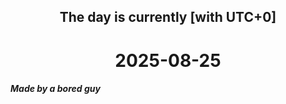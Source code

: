 <h2 align=center>The day is currently [with UTC+0]</h2>
<h1 align=center><!--TIME BEGIN-->2025-08-25<!--TIME END--></h1>
<h5>Made by a bored guy</h5>
